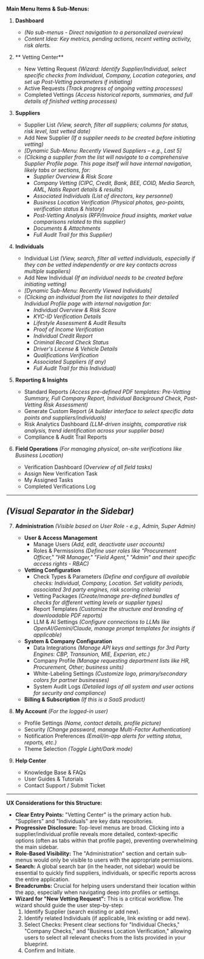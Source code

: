 **Main Menu Items & Sub-Menus:**

1.  **Dashboard**
    *   *(No sub-menus - Direct navigation to a personalized overview)*
    *   *Content Idea: Key metrics, pending actions, recent vetting activity, risk alerts.*

2.  ** Vetting Center**
    *   New Vetting Request *(Wizard: Identify Supplier/Individual, select specific checks from Individual, Company, Location categories, and set up Post-Vetting parameters if initiating)*
    *   Active Requests *(Track progress of ongoing vetting processes)*
    *   Completed Vettings *(Access historical reports, summaries, and full details of finished vetting processes)*

3.  **Suppliers**
    *   Supplier List *(View, search, filter all suppliers; columns for status, risk level, last vetted date)*
    *   Add New Supplier *(If a supplier needs to be created before initiating vetting)*
    *   *[Dynamic Sub-Menu: Recently Viewed Suppliers – e.g., Last 5]*
    *   *(Clicking a supplier from the list will navigate to a comprehensive Supplier Profile page. This page itself will have internal navigation, likely tabs or sections, for:*
        *   *Supplier Overview & Risk Score*
        *   *Company Vetting (CIPC, Credit, Bank, BEE, COID, Media Search, AML, Natis Report details & results)*
        *   *Associated Individuals (List of directors, key personnel)*
        *   *Business Location Verification (Physical photos, geo-points, verification status & history)*
        *   *Post-Vetting Analysis (RFP/Invoice fraud insights, market value comparisons related to this supplier)*
        *   *Documents & Attachments*
        *   *Full Audit Trail for this Supplier)*

4.  **Individuals**
    *   Individual List *(View, search, filter all vetted individuals, especially if they can be vetted independently or are key contacts across multiple suppliers)*
    *   Add New Individual *(If an individual needs to be created before initiating vetting)*
    *   *[Dynamic Sub-Menu: Recently Viewed Individuals]*
    *   *(Clicking an individual from the list navigates to their detailed Individual Profile page with internal navigation for:*
        *   *Individual Overview & Risk Score*
        *   *KYC-ID Verification Details*
        *   *Lifestyle Assessment & Audit Results*
        *   *Proof of Income Verification*
        *   *Individual Credit Report*
        *   *Criminal Record Check Status*
        *   *Driver's License & Vehicle Details*
        *   *Qualifications Verification*
        *   *Associated Suppliers (if any)*
        *   *Full Audit Trail for this Individual)*

5.  **Reporting & Insights**
    *   Standard Reports *(Access pre-defined PDF templates: Pre-Vetting Summary, Full Company Report, Individual Background Check, Post-Vetting Risk Assessment)*
    *   Generate Custom Report *(A builder interface to select specific data points and suppliers/individuals)*
    *   Risk Analytics Dashboard *(LLM-driven insights, comparative risk analysis, trend identification across your supplier base)*
    *   Compliance & Audit Trail Reports

6.  **Field Operations** *(For managing physical, on-site verifications like Business Location)*
    *   Verification Dashboard *(Overview of all field tasks)*
    *   Assign New Verification Task
    *   My Assigned Tasks
    *   Completed Verifications Log

---
*(Visual Separator in the Sidebar)*
---

7.  **Administration** *(Visible based on User Role - e.g., Admin, Super Admin)*
    *   **User & Access Management**
        *   Manage Users *(Add, edit, deactivate user accounts)*
        *   Roles & Permissions *(Define user roles like "Procurement Officer," "HR Manager," "Field Agent," "Admin" and their specific access rights - RBAC)*
    *   **Vetting Configuration**
        *   Check Types & Parameters *(Define and configure all available checks: Individual, Company, Location. Set validity periods, associated 3rd party engines, risk scoring criteria)*
        *   Vetting Packages *(Create/manage pre-defined bundles of checks for different vetting levels or supplier types)*
        *   Report Templates *(Customize the structure and branding of downloadable PDF reports)*
        *   LLM & AI Settings *(Configure connections to LLMs like OpenAI/Gemini/Claude, manage prompt templates for insights if applicable)*
    *   **System & Company Configuration**
        *   Data Integrations *(Manage API keys and settings for 3rd Party Engines: CBP, Transunion, MIE, Experian, etc.)*
        *   Company Profile *(Manage requesting department lists like HR, Procurement, Other; business units)*
        *   White-Labeling Settings *(Customize logo, primary/secondary colors for partner businesses)*
        *   System Audit Logs *(Detailed logs of all system and user actions for security and compliance)*
    *   **Billing & Subscription** *(If this is a SaaS product)*

8.  **My Account** *(For the logged-in user)*
    *   Profile Settings *(Name, contact details, profile picture)*
    *   Security *(Change password, manage Multi-Factor Authentication)*
    *   Notification Preferences *(Email/in-app alerts for vetting status, reports, etc.)*
    *   Theme Selection *(Toggle Light/Dark mode)*

9.  **Help Center**
    *   Knowledge Base & FAQs
    *   User Guides & Tutorials
    *   Contact Support / Submit Ticket

---

**UX Considerations for this Structure:**

*   **Clear Entry Points:** "Vetting Center" is the primary action hub. "Suppliers" and "Individuals" are key data repositories.
*   **Progressive Disclosure:** Top-level menus are broad. Clicking into a supplier/individual profile reveals more detailed, context-specific options (often as tabs within that profile page), preventing overwhelming the main sidebar.
*   **Role-Based Visibility:** The "Administration" section and certain sub-menus would only be visible to users with the appropriate permissions.
*   **Search:** A global search bar (in the header, not sidebar) would be essential to quickly find suppliers, individuals, or specific reports across the entire application.
*   **Breadcrumbs:** Crucial for helping users understand their location within the app, especially when navigating deep into profiles or settings.
*   **Wizard for "New Vetting Request":** This is a critical workflow. The wizard should guide the user step-by-step:
    1.  Identify Supplier (search existing or add new).
    2.  Identify related Individuals (if applicable, link existing or add new).
    3.  Select Checks: Present clear sections for "Individual Checks," "Company Checks," and "Business Location Verification," allowing users to select all relevant checks from the lists provided in your blueprint.
    4.  Confirm and Initiate.
